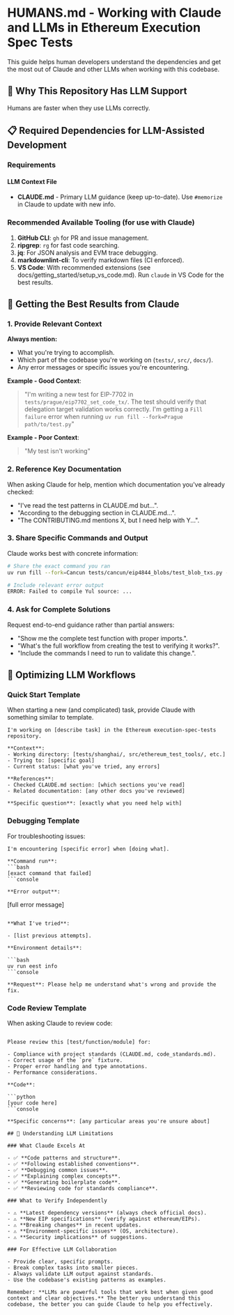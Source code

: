 # HUMANS.md - Working with Claude and LLMs in Ethereum Execution Spec Tests

This guide helps human developers understand the dependencies and get the most out of Claude and other LLMs when working with this codebase.

## 🤖 Why This Repository Has LLM Support

Humans are faster when they use LLMs correctly.

## 📋 Required Dependencies for LLM-Assisted Development

### Requirements

#### LLM Context File

- **CLAUDE.md** - Primary LLM guidance (keep up-to-date). Use `#memorize` in Claude to update with new info.

### Recommended Available Tooling (for use with Claude)

1. **GitHub CLI**: `gh` for PR and issue management.
2. **ripgrep**: `rg` for fast code searching.
3. **jq**: For JSON analysis and EVM trace debugging.
4. **markdownlint-cli**: To verify markdown files (CI enforced).
5. **VS Code**: With recommended extensions (see docs/getting_started/setup_vs_code.md). Run `claude` in VS Code for the best results.

## 🎯 Getting the Best Results from Claude

### 1. Provide Relevant Context

**Always mention:**

- What you're trying to accomplish.
- Which part of the codebase you're working on (`tests/`, `src/`, `docs/`).
- Any error messages or specific issues you're encountering.

**Example - Good Context**:
> "I'm writing a new test for EIP-7702 in `tests/prague/eip7702_set_code_tx/`. The test should verify that delegation target validation works correctly. I'm getting a `Fill failure` error when running `uv run fill --fork=Prague path/to/test.py`"

**Example - Poor Context**:
> "My test isn't working"

### 2. Reference Key Documentation

When asking Claude for help, mention which documentation you've already checked:

- "I've read the test patterns in CLAUDE.md but...".
- "According to the debugging section in CLAUDE.md...".
- "The CONTRIBUTING.md mentions X, but I need help with Y...".

### 3. Share Specific Commands and Output

Claude works best with concrete information:

```bash
# Share the exact command you ran
uv run fill --fork=Cancun tests/cancun/eip4844_blobs/test_blob_txs.py --clean -v

# Include relevant error output
ERROR: Failed to compile Yul source: ...
```

### 4. Ask for Complete Solutions

Request end-to-end guidance rather than partial answers:

- "Show me the complete test function with proper imports.".
- "What's the full workflow from creating the test to verifying it works?".
- "Include the commands I need to run to validate this change.".

## 🚀 Optimizing LLM Workflows

### Quick Start Template

When starting a new (and complicated) task, provide Claude with something similar to template.

```console
I'm working on [describe task] in the Ethereum execution-spec-tests repository.

**Context**:
- Working directory: [tests/shanghai/, src/ethereum_test_tools/, etc.]
- Trying to: [specific goal]
- Current status: [what you've tried, any errors]

**References**:
- Checked CLAUDE.md section: [which sections you've read]
- Related documentation: [any other docs you've reviewed]

**Specific question**: [exactly what you need help with]
```

### Debugging Template

For troubleshooting issues:

```console
I'm encountering [specific error] when [doing what].

**Command run**:
```bash
[exact command that failed]
```console

**Error output**:

```
[full error message]
```console

**What I've tried**:

- [list previous attempts].

**Environment details**:

```bash
uv run eest info
```console

**Request**: Please help me understand what's wrong and provide the fix.

```

### Code Review Template

When asking Claude to review code:

```console

Please review this [test/function/module] for:

- Compliance with project standards (CLAUDE.md, code_standards.md).
- Correct usage of the `pre` fixture.
- Proper error handling and type annotations.
- Performance considerations.

**Code**:

```python
[your code here]
```console

**Specific concerns**: [any particular areas you're unsure about]

## 🧠 Understanding LLM Limitations

### What Claude Excels At

- ✅ **Code patterns and structure**.
- ✅ **Following established conventions**.
- ✅ **Debugging common issues**.
- ✅ **Explaining complex concepts**.
- ✅ **Generating boilerplate code**.
- ✅ **Reviewing code for standards compliance**.

### What to Verify Independently

- ⚠️ **Latest dependency versions** (always check official docs).
- ⚠️ **New EIP specifications** (verify against ethereum/EIPs).
- ⚠️ **Breaking changes** in recent updates.
- ⚠️ **Environment-specific issues** (OS, architecture).
- ⚠️ **Security implications** of suggestions.

### For Effective LLM Collaboration

- Provide clear, specific prompts.
- Break complex tasks into smaller pieces.
- Always validate LLM output against standards.
- Use the codebase's existing patterns as examples.

Remember: **LLMs are powerful tools that work best when given good context and clear objectives.** The better you understand this codebase, the better you can guide Claude to help you effectively.
